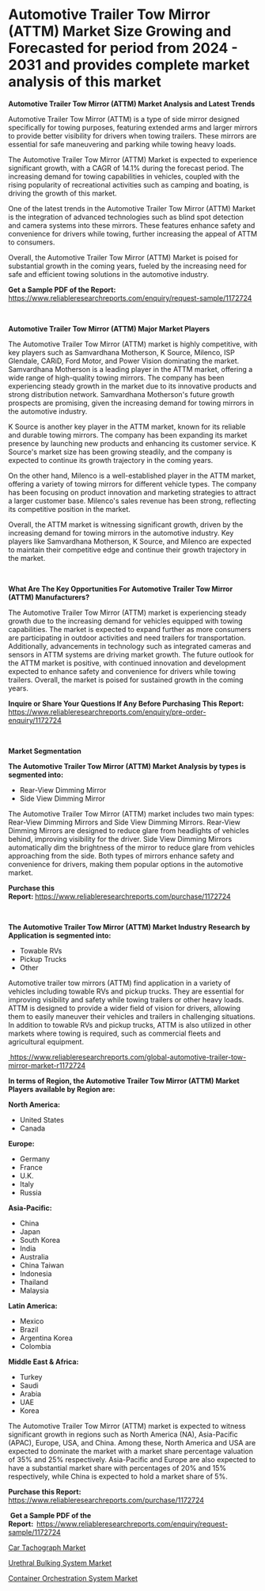 <p><h1>Automotive Trailer Tow Mirror (ATTM) Market Size Growing and Forecasted for period from 2024 - 2031 and provides complete market analysis of this market</h1></p><p><strong>Automotive Trailer Tow Mirror (ATTM) Market Analysis and Latest Trends</strong></p>
<p><p>Automotive Trailer Tow Mirror (ATTM) is a type of side mirror designed specifically for towing purposes, featuring extended arms and larger mirrors to provide better visibility for drivers when towing trailers. These mirrors are essential for safe maneuvering and parking while towing heavy loads.</p><p>The Automotive Trailer Tow Mirror (ATTM) Market is expected to experience significant growth, with a CAGR of 14.1% during the forecast period. The increasing demand for towing capabilities in vehicles, coupled with the rising popularity of recreational activities such as camping and boating, is driving the growth of this market.</p><p>One of the latest trends in the Automotive Trailer Tow Mirror (ATTM) Market is the integration of advanced technologies such as blind spot detection and camera systems into these mirrors. These features enhance safety and convenience for drivers while towing, further increasing the appeal of ATTM to consumers.</p><p>Overall, the Automotive Trailer Tow Mirror (ATTM) Market is poised for substantial growth in the coming years, fueled by the increasing need for safe and efficient towing solutions in the automotive industry.</p></p>
<p><strong>Get a Sample PDF of the Report:&nbsp;</strong> <a href="https://www.reliableresearchreports.com/enquiry/request-sample/1172724">https://www.reliableresearchreports.com/enquiry/request-sample/1172724</a></p>
<p>&nbsp;</p>
<p><strong>Automotive Trailer Tow Mirror (ATTM) Major Market Players</strong></p>
<p><p>The Automotive Trailer Tow Mirror (ATTM) market is highly competitive, with key players such as Samvardhana Motherson, K Source, Milenco, ISP Glendale, CARiD, Ford Motor, and Power Vision dominating the market. Samvardhana Motherson is a leading player in the ATTM market, offering a wide range of high-quality towing mirrors. The company has been experiencing steady growth in the market due to its innovative products and strong distribution network. Samvardhana Motherson's future growth prospects are promising, given the increasing demand for towing mirrors in the automotive industry.</p><p>K Source is another key player in the ATTM market, known for its reliable and durable towing mirrors. The company has been expanding its market presence by launching new products and enhancing its customer service. K Source's market size has been growing steadily, and the company is expected to continue its growth trajectory in the coming years.</p><p>On the other hand, Milenco is a well-established player in the ATTM market, offering a variety of towing mirrors for different vehicle types. The company has been focusing on product innovation and marketing strategies to attract a larger customer base. Milenco's sales revenue has been strong, reflecting its competitive position in the market.</p><p>Overall, the ATTM market is witnessing significant growth, driven by the increasing demand for towing mirrors in the automotive industry. Key players like Samvardhana Motherson, K Source, and Milenco are expected to maintain their competitive edge and continue their growth trajectory in the market.</p></p>
<p>&nbsp;</p>
<p><strong>What Are The Key Opportunities For Automotive Trailer Tow Mirror (ATTM) Manufacturers?</strong></p>
<p><p>The Automotive Trailer Tow Mirror (ATTM) market is experiencing steady growth due to the increasing demand for vehicles equipped with towing capabilities. The market is expected to expand further as more consumers are participating in outdoor activities and need trailers for transportation. Additionally, advancements in technology such as integrated cameras and sensors in ATTM systems are driving market growth. The future outlook for the ATTM market is positive, with continued innovation and development expected to enhance safety and convenience for drivers while towing trailers. Overall, the market is poised for sustained growth in the coming years.</p></p>
<p><strong>Inquire or Share Your Questions If Any Before Purchasing This Report:</strong> <a href="https://www.reliableresearchreports.com/enquiry/pre-order-enquiry/1172724">https://www.reliableresearchreports.com/enquiry/pre-order-enquiry/1172724</a></p>
<p>&nbsp;</p>
<p><strong>Market Segmentation</strong></p>
<p><strong>The Automotive Trailer Tow Mirror (ATTM) Market Analysis by types is segmented into:</strong></p>
<p><ul><li>Rear-View Dimming Mirror</li><li>Side View Dimming Mirror</li></ul></p>
<p><p>The Automotive Trailer Tow Mirror (ATTM) market includes two main types: Rear-View Dimming Mirrors and Side View Dimming Mirrors. Rear-View Dimming Mirrors are designed to reduce glare from headlights of vehicles behind, improving visibility for the driver. Side View Dimming Mirrors automatically dim the brightness of the mirror to reduce glare from vehicles approaching from the side. Both types of mirrors enhance safety and convenience for drivers, making them popular options in the automotive market.</p></p>
<p><strong>Purchase this Report:&nbsp;</strong><a href="https://www.reliableresearchreports.com/purchase/1172724">https://www.reliableresearchreports.com/purchase/1172724</a></p>
<p>&nbsp;</p>
<p><strong>The Automotive Trailer Tow Mirror (ATTM) Market Industry Research by Application is segmented into:</strong></p>
<p><ul><li>Towable RVs</li><li>Pickup Trucks</li><li>Other</li></ul></p>
<p><p>Automotive trailer tow mirrors (ATTM) find application in a variety of vehicles including towable RVs and pickup trucks. They are essential for improving visibility and safety while towing trailers or other heavy loads. ATTM is designed to provide a wider field of vision for drivers, allowing them to easily maneuver their vehicles and trailers in challenging situations. In addition to towable RVs and pickup trucks, ATTM is also utilized in other markets where towing is required, such as commercial fleets and agricultural equipment.</p></p>
<p><a href="https://www.reliableresearchreports.com/global-automotive-trailer-tow-mirror-market-r1172724">&nbsp;https://www.reliableresearchreports.com/global-automotive-trailer-tow-mirror-market-r1172724</a></p>
<p><strong>In terms of Region, the Automotive Trailer Tow Mirror (ATTM) Market Players available by Region are:</strong></p>
<p>
    <p> <strong> North America: </strong>
        <ul>
            <li>United States</li>
            <li>Canada</li>
        </ul>
        </p> 
    <p> <strong> Europe: </strong>
        <ul>
            <li>Germany</li>
            <li>France</li>
            <li>U.K.</li>
            <li>Italy</li>
            <li>Russia</li>
        </ul>
        </p> 
    <p> <strong> Asia-Pacific: </strong>
        <ul>
            <li>China</li>
            <li>Japan</li>
            <li>South Korea</li>
            <li>India</li>
            <li>Australia</li>
            <li>China Taiwan</li>
            <li>Indonesia</li>
            <li>Thailand</li>
            <li>Malaysia</li>
        </ul>
        </p> 
    <p> <strong> Latin America: </strong>
        <ul>
            <li>Mexico</li>
            <li>Brazil</li>
            <li>Argentina Korea</li>
            <li>Colombia</li>
        </ul>
        </p> 
    <p> <strong> Middle East & Africa: </strong>
        <ul>
            <li>Turkey</li>
            <li>Saudi</li>
            <li>Arabia</li>
            <li>UAE</li>
            <li>Korea</li>
        </ul>
    </p>
    </p>
<p><p>The Automotive Trailer Tow Mirror (ATTM) market is expected to witness significant growth in regions such as North America (NA), Asia-Pacific (APAC), Europe, USA, and China. Among these, North America and USA are expected to dominate the market with a market share percentage valuation of 35% and 25% respectively. Asia-Pacific and Europe are also expected to have a substantial market share with percentages of 20% and 15% respectively, while China is expected to hold a market share of 5%.</p></p>
<p><strong>Purchase this Report: </strong><a href="https://www.reliableresearchreports.com/purchase/1172724">https://www.reliableresearchreports.com/purchase/1172724</a></p>
<p>&nbsp;<strong>Get a Sample PDF of the Report:&nbsp;&nbsp;</strong><a href="https://www.reliableresearchreports.com/enquiry/request-sample/1172724">https://www.reliableresearchreports.com/enquiry/request-sample/1172724</a></p>
<p><strong></strong></p>
<p><p><a href="https://github.com/whpnbwim9/Market-Research-Report-List-1/blob/main/car-tachograph-market.md">Car Tachograph Market</a></p><p><a href="https://www.linkedin.com/pulse/urethral-bulking-systemnbspmarket-focuses-market-share-size-r70wc">Urethral Bulking System Market</a></p><p><a href="https://www.linkedin.com/pulse/container-orchestration-system-market-share-evolution-growth-t8bfe">Container Orchestration System Market</a></p></p>